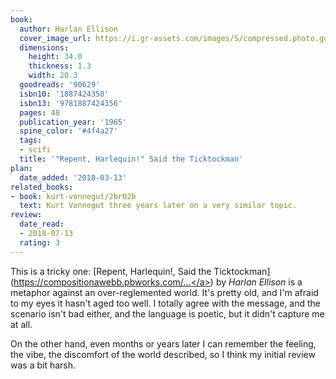 ```yaml
---
book:
  author: Harlan Ellison
  cover_image_url: https://i.gr-assets.com/images/S/compressed.photo.goodreads.com/books/1171217501l/90629.jpg
  dimensions:
    height: 34.0
    thickness: 1.3
    width: 20.3
  goodreads: '90629'
  isbn10: '1887424350'
  isbn13: '9781887424356'
  pages: 48
  publication_year: '1965'
  spine_color: '#4f4a27'
  tags:
  - scifi
  title: '"Repent, Harlequin!" Said the Ticktockman'
plan:
  date_added: '2018-03-13'
related_books:
- book: kurt-vonnegut/2br02b
  text: Kurt Vonnegut three years later on a very similar topic.
review:
  date_read:
  - 2018-07-13
  rating: 3
---
```


This is a tricky one: [Repent, Harlequin!, Said the Ticktockman](<a target="_blank" href="https://compositionawebb.pbworks.com/f/%255C%27Repent,%2BHarlequin!%255C%27%2BSaid%2Bthe%2BTicktockman%2Bby%2BHarlan%2BEllison.pdf" rel="nofollow">https://compositionawebb.pbworks.com/...</a>) by *Harlan Ellison* is a metaphor against an over-reglemented world. It's pretty old, and I'm afraid to my eyes it hasn't aged too well. I totally agree with the message, and the scenario isn't bad either, and the language is poetic, but it didn't capture me at all.

On the other hand, even months or years later I can remember the feeling, the vibe, the discomfort of the world
described, so I think my initial review was a bit harsh.
